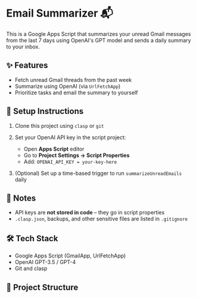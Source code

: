 # Email Summarizer 📬

This is a Google Apps Script that summarizes your unread Gmail messages from the last 7 days using OpenAI's GPT model and sends a daily summary to your inbox.

## ✨ Features

- Fetch unread Gmail threads from the past week
- Summarize using OpenAI (via `UrlFetchApp`)
- Prioritize tasks and email the summary to yourself

## 🚀 Setup Instructions

1. Clone this project using `clasp` or `git`
2. Set your OpenAI API key in the script project:
   - Open **Apps Script** editor
   - Go to **Project Settings → Script Properties**
   - Add: `OPENAI_API_KEY = your-key-here`

3. (Optional) Set up a time-based trigger to run `summarizeUnreadEmails` daily

## 🔐 Notes

- API keys are **not stored in code** – they go in script properties
- `.clasp.json`, backups, and other sensitive files are listed in `.gitignore`

## 🛠 Tech Stack

- Google Apps Script (GmailApp, UrlFetchApp)
- OpenAI GPT-3.5 / GPT-4
- Git and clasp

## 📁 Project Structure


